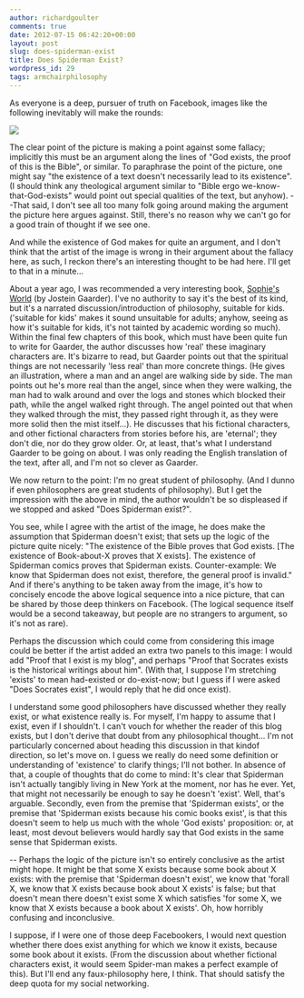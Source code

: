 ```yaml
---
author: richardgoulter
comments: true
date: 2012-07-15 06:42:20+00:00
layout: post
slug: does-spiderman-exist
title: Does Spiderman Exist?
wordpress_id: 29
tags: armchairphilosophy
---
```


As everyone is a deep, pursuer of truth on Facebook, images like the following inevitably will make the rounds:

![](http://i305.photobucket.com/albums/nn235/rg_001100/interesting_thought.jpg)

The clear point of the picture is making a point against some fallacy; implicitly this must be an argument along the lines of "God exists, the proof of this is the Bible", or similar. To paraphrase the point of the picture, one might say "the existence of a text doesn't necessarily lead to its existence". (I should think any theological argument similar to "Bible ergo we-know-that-God-exists" would point out special qualities of the text, but anyhow).
--That said, I don't see all too many folk going around making the argument the picture here argues against. Still, there's no reason why we can't go for a good train of thought if we see one.

And while the existence of God makes for quite an argument, and I don't think that the artist of the image is wrong in their argument about the fallacy here, as such, I reckon there's an interesting thought to be had here.
I'll get to that in a minute...

About a year ago, I was recommended a very interesting book, [Sophie's World](http://www.kobobooks.com/ebook/Sophies-World/book-Qc8a2U7hnkKTm35HBlq5VA/page1.html?s=mhBeRP_mbEe2AEAK-bOFAA&r=2) (by Jostein Gaarder). I've no authority to say it's the best of its kind, but it's a narrated discussion/introduction of philosophy, suitable for kids. ('suitable for kids' makes it sound unsuitable for adults; anyhow, seeing as how it's suitable for kids, it's not tainted by academic wording so much).
Within the final few chapters of this book, which must have been quite fun to write for Gaarder, the author discusses how 'real' these imaginary characters are. It's bizarre to read, but Gaarder points out that the spiritual things are not necessarily 'less real' than more concrete things. (He gives an illustration, where a man and an angel are walking side by side. The man points out he's more real than the angel, since when they were walking, the man had to walk around and over the logs and stones which blocked their path, while the angel walked right through. The angel pointed out that when they walked through the mist, they passed right through it, as they were more solid then the mist itself...).
He discusses that his fictional characters, and other fictional characters from stories before his, are 'eternal'; they don't die, nor do they grow older.
Or, at least, that's what I understand Gaarder to be going on about. I was only reading the English translation of the text, after all, and I'm not so clever as Gaarder.

We now return to the point:
I'm no great student of philosophy. (And I dunno if even philosophers are great students of philosophy). But I get the impression with the above in mind, the author wouldn't be so displeased if we stopped and asked "Does Spiderman exist?".

You see, while I agree with the artist of the image, he does make the assumption that Spiderman doesn't exist; that sets up the logic of the picture quite nicely:
"The existence of the Bible proves that God exists. [The existence of Book-about-X proves that X exists]. The existence of Spiderman comics proves that Spiderman exists. Counter-example: We know that Spiderman does not exist, therefore, the general proof is invalid."
And if there's anything to be taken away from the image, it's how to concisely encode the above logical sequence into a nice picture, that can be shared by those deep thinkers on Facebook. (The logical sequence itself would be a second takeaway, but people are no strangers to argument, so it's not as rare).

Perhaps the discussion which could come from considering this image could be better if the artist added an extra two panels to this image:
I would add "Proof that I exist is my blog", and perhaps "Proof that Socrates exists is the historical writings about him". (With that, I suppose I'm stretching 'exists' to mean had-existed or do-exist-now; but I guess if I were asked "Does Socrates exist", I would reply that he did once exist).

I understand some good philosophers have discussed whether they really exist, or what existence really is.
For myself, I'm happy to assume that I exist, even if I shouldn't. I can't vouch for whether the reader of this blog exists, but I don't derive that doubt from any philosophical thought...
I'm not particularly concerned about heading this discussion in that kindof direction, so let's move on.
I guess we really do need some definition or understanding of 'existence' to clarify things; I'll not bother.
In absence of that, a couple of thoughts that do come to mind:
It's clear that Spiderman isn't actually tangibly living in New York at the moment, nor has he ever. Yet, that might not necessarily be enough to say he doesn't 'exist'. Well, that's arguable.
Secondly, even from the premise that 'Spiderman exists', or the premise that 'Spiderman exists because his comic books exist', is that this doesn't seem to help us much with the whole 'God exists' proposition: or, at least, most devout believers would hardly say that God exists in the same sense that Spiderman exists.

-- Perhaps the logic of the picture isn't so entirely conclusive as the artist might hope. It might be that some X exists because some book about X exists: with the premise that 'Spiderman doesn't exist', we know that 'forall X, we know that X exists because book about X exists' is false; but that doesn't mean there doesn't exist some X which satisfies 'for some X, we know that X exists because a book about X exists'.
Oh, how horribly confusing and inconclusive.

I suppose, if I were one of those deep Facebookers, I would next question whether there does exist anything for which we know it exists, because some book about it exists. (From the discussion about whether fictional characters exist, it would seem Spider-man makes a perfect example of this).
But I'll end any faux-philosophy here, I think. That should satisfy the deep quota for my social networking.
